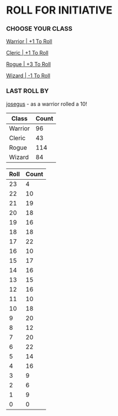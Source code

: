 # ROLL FOR INITIATIVE
### CHOOSE YOUR CLASS

[Warrior | +1 To Roll](https://github.com/benjaminsampica/benjaminsampica/issues/new?title=roll%7Cwarrior&body=Just+click+%27Submit+new+issue%27.)

[Cleric | +1 To Roll](https://github.com/benjaminsampica/benjaminsampica/issues/new?title=roll%7Ccleric&body=Just+click+%27Submit+new+issue%27.)

[Rogue | +3 To Roll](https://github.com/benjaminsampica/benjaminsampica/issues/new?title=roll%7Crogue&body=Just+click+%27Submit+new+issue%27.)

[Wizard | -1 To Roll](https://github.com/benjaminsampica/benjaminsampica/issues/new?title=roll%7Cwizard&body=Just+click+%27Submit+new+issue%27.)
### LAST ROLL BY
[josegus](https://www.github.com/josegus) - as a warrior rolled a 10!

|Class|Count|
|-|-|
|Warrior|96|
|Cleric|43|
|Rogue|114|
|Wizard|84|

|Roll|Count|
|-|-|
|23|4
|22|10
|21|19
|20|18
|19|16
|18|18
|17|22
|16|10
|15|17
|14|16
|13|15
|12|16
|11|10
|10|18
|9|20
|8|12
|7|20
|6|22
|5|14
|4|16
|3|9
|2|6
|1|9
|0|0
